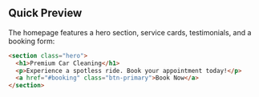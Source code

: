 
## Quick Preview

The homepage features a hero section, service cards, testimonials, and a booking form:

```html
<section class="hero">
  <h1>Premium Car Cleaning</h1>
  <p>Experience a spotless ride. Book your appointment today!</p>
  <a href="#booking" class="btn-primary">Book Now</a>
</section>

